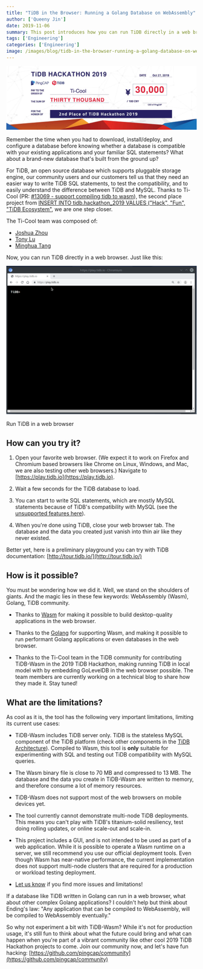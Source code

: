```yaml
---
title: "TiDB in the Browser: Running a Golang Database on WebAssembly"
author: ['Queeny Jin']
date: 2019-11-06
summary: This post introduces how you can run TiDB directly in a web browser, how it is possible, and what the limitations are.
tags: ['Engineering']
categories: ['Engineering']
image: /images/blog/tidb-in-the-browser-running-a-golang-database-on-webassembly.png
---
```


![TiDB in the Browser: Running a Golang Database on WebAssembly](media/tidb-in-the-browser-running-a-golang-database-on-webassembly.png)

Remember the time when you had to download, install/deploy, and configure a database before knowing whether a database is compatible with your existing applications and your familiar SQL statements? What about a brand-new database that's built from the ground up?

For TiDB, an open source database which supports pluggable storage engine, our community users and our customers tell us that they need an easier way to write TiDB SQL statements, to test the compatibility, and to easily understand the difference between TiDB and MySQL. Thanks to Ti-Cool (PR: [#13069 - support compiling tidb to wasm](https://github.com/pingcap/tidb/pull/13069)), the second place project from [INSERT INTO tidb.hackathon_2019 VALUES ("Hack", "Fun", "TiDB Ecosystem"](https://pingcap.com/blog/insert-into-tidb-hackathon-2019-values-hack-fun-tidb-ecosystem), we are one step closer.

The Ti-Cool team was composed of:

* [Joshua Zhou](https://github.com/lucklove)
* [Tony Lu](https://github.com/tonyluj)
* [Minghua Tang](https://github.com/5kbpers)

Now, you can run TiDB directly in a web browser. Just like this:

![Run TiDB directly in a web browser](media/run-tidb-in-a-web-browser.gif)
<div class="caption-center"> Run TiDB in a web browser </div>

## How can you try it?

1. Open your favorite web browser. (We expect it to work on Firefox and Chromium based browsers like Chrome on Linux, Windows, and Mac, we are also testing other web browsers.) Navigate to [https://play.tidb.io](https://play.tidb.io).

2. Wait a few seconds for the TiDB database to load.

3. You can start to write SQL statements, which are mostly MySQL statements because of TiDB's compatibility with MySQL (see the [unsupported features here](https://docs.pingcap.com/tidb/v4.0/mysql-compatibility#unsupported-features)).

4. When you're done using TiDB, close your web browser tab. The database and the data you created just vanish into thin air like they never existed.

Better yet, here is a preliminary playground you can try with TiDB documentation: [http://tour.tidb.io/](http://tour.tidb.io/)

## How is it possible?

You must be wondering how we did it. Well, we stand on the shoulders of giants. And the magic lies in these few keywords: WebAssembly (Wasm), Golang, TiDB community.

* Thanks to [Wasm](https://webassembly.org/) for making it possible to build desktop-quality applications in the web browser.

* Thanks to the [Golang](https://golang.org/) for supporting Wasm, and making it possible to run performant Golang applications or even databases in the web browser.

* Thanks to the Ti-Cool team in the TiDB community for contributing TiDB-Wasm in the 2019 TiDB Hackathon, making running TiDB in local model with by embedding GoLevelDB in the web browser possible. The team members are currently working on a technical blog to share how they made it. Stay tuned!

## What are the limitations?

As cool as it is, the tool has the following very important limitations, limiting its current use cases:

* TiDB-Wasm includes TiDB server only. TiDB is the stateless MySQL component of the TiDB platform (check other components in the [TiDB Architecture](https://docs.pingcap.com/tidb/v4.0/architecture)). Compiled to Wasm, this tool is **only** suitable for experimenting with SQL and testing out TiDB compatibility with MySQL queries.

* The Wasm binary file is close to 70 MB and compressed to 13 MB. The database and the data you create in TiDB-Wasm are written to memory, and therefore consume a lot of memory resources.  

* TiDB-Wasm does not support most of the web browsers on mobile devices yet.

* The tool currently cannot demonstrate multi-node TiDB deployments. This means you can't play with TiDB's titanium-solid resiliency, test doing rolling updates, or online scale-out and scale-in.

* This project includes a GUI, and is not intended to be used as part of a web application. While it is possible to operate a Wasm runtime on a server, we still recommend you use our official deployment tools. Even though Wasm has near-native performance, the current implementation does not support multi-node clusters that are required for a production or workload testing deployment.

* [Let us know](https://github.com/pingcap/tidb/projects/27) if you find more issues and limitations!

If a database like TiDB written in Golang can run in a web browser, what about other complex Golang applications? I couldn't help but think about Ending's law: "Any application that can be compiled to WebAssembly, will be compiled to WebAssembly eventually."

So why not experiment a bit with TiDB-Wasm? While it's not for production usage, it's still fun to think about what the future could bring and what can happen when you're part of a vibrant community like other cool 2019 TiDB Hackathon projects to come. Join our community now, and let's have fun hacking: [https://github.com/pingcap/community](https://github.com/pingcap/community)
